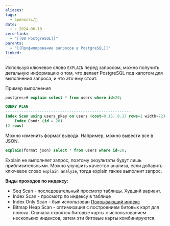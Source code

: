 ```yaml
---
aliases: 
tags:
  - зрелость/🌱
date:
  - - 2024-06-10
zero-link:
  - "[[00 PostgreSQL]]"
parents:
  - "[[Профилирование запросов в PostgreSQL]]"
linked:
---
```

Используя ключевое слово `EXPLAIN` перед запросом, можно получить детальную информацию о том, что делает PostgreSQL под капотом для выполнения запроса, и что это ему стоит.

Пример выполнения
```sql
postgres=# explain select * from users where id=20;

QUERY PLAN
-------------------------------------------------------
Index Scan using users_pkey on users (cost=0.15..8.17 rows=1 width=72)
	Index Cond: (id = 20)
(2 rows)
```

Можно изменить формат вывода. Например, можно вывести все в JSON.
```sql
explain(format json) select * from users where id=20;
```

Explain не выполняет запрос, поэтому результаты будут лишь приблизительными. Можно улучшить качество анализа, если добавить ключевое слово `explain analyze`, тогда explain также выполнит запрос.

**Виды проходов по индексу:**
- Seq Scan - последовательный просмотр таблицы. Худший вариант.
- Index Scan - просмотр по индексу в таблице
- Index Only Scan - был использован [Покрывающий индекс](Покрывающий%20индекс.md)
- Bitmap Heap Scan - оптимизация с построением битовых карт для поиска. Сначала строятся битовые карты с использованием нескольких индексов, затем эти битовые карты комбинируются.